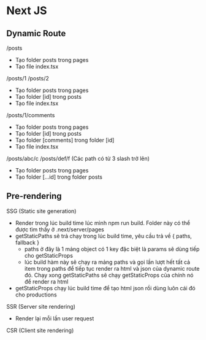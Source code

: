 # Next JS

## Dynamic Route

/posts

- Tạo folder posts trong pages
- Tạo file index.tsx

/posts/1 /posts/2

- Tạo folder posts trong pages
- Tạo folder [id] trong posts
- Tạo file index.tsx

/posts/1/comments

- Tạo folder posts trong pages
- Tạo folder [id] trong posts
- Tạo folder [comments] trong folder [id]
- Tạo file index.tsx

/posts/abc/c /posts/def/f (Các path có từ 3 slash trở lên)

- Tạo folder posts trong pages
- Tạo folder [...id] trong folder posts

## Pre-rendering

SSG (Static site generation)

- Render trong lúc build time lúc mình npm run build. Folder này có thể được tìm thấy ở .next/server/pages
- getStaticPaths sẽ trả chạy trong lúc build time, yêu cầu trả về { paths, fallback }
  - paths ở đây là 1 mảng object có 1 key đặc biệt là params sẽ dùng tiếp cho getStaticProps
  - lúc build hàm này sẽ chạy ra mảng paths và gọi lần lượt hết tất cả item trong paths để tiếp tục render ra html và json của dynamic route đó. Chạy xong getStaticPaths sẽ chạy getStaticProps của chính nó để render ra html
- getStaticProps chạy lúc build time để tạo html json rồi dùng luôn cái đó cho productions

SSR (Server site rendering)

- Render lại mỗi lần user request

CSR (Client site rendering)
